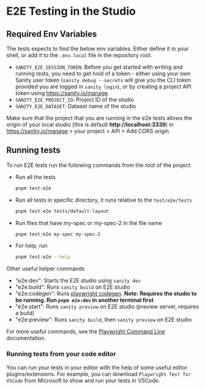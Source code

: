 # E2E Testing in the Studio

## Required Env Variables

The tests expects to find the below env variables. Either define it in your shell, or add it to the `.env.local` file in the repository root.

- `SANITY_E2E_SESSION_TOKEN`: Before you get started with writing and running tests, you need to get hold of a token - either using your own Sanity user token (`sanity debug --secrets` will give you the CLI token provided you are logged in `sanity login`), or by creating a project API token using https://sanity.io/manage.
- `SANITY_E2E_PROJECT_ID`: Project ID of the studio
- `SANITY_E2E_DATASET`: Dataset name of the studio

Make sure that the project that you are running in the e2e tests allows the origin of your local studio (this is default __http://localhost:3339__) in https://sanity.io/manage > your project > API > Add CORS origin

## Running tests

To run E2E tests run the following commands from the root of the project

- Run all the tests

  ```sh
  pnpm test:e2e
  ```

- Run all tests in specific directory, it runs relative to the `test/e2e/tests`

  ```sh
  pnpm test:e2e tests/default-layout
  ```

- Run files that have my-spec or my-spec-2 in the file name

  ```sh
  pnpm test:e2e my-spec my-spec-2
  ```

- For help, run
  ```sh
  pnpm test:e2e --help
  ```

Other useful helper commands

- "e2e:dev": Starts the E2E studio using `sanity dev`
- "e2e:build": Runs `sanity build` on E2E studio
- "e2e:codegen": Runs [playwright codegen](https://playwright.dev/docs/codegen). **Note: Requires the studio to be running. Run `pnpm e2e:dev` in another terminal first**
- "e2e:start": Runs `sanity preview` on E2E studio (preview server, requires a build)
- "e2e:preview": Runs `sanity build`, then `sanity preview` on E2E studio

For more useful commands, see the [Playwright Command Line](https://playwright.dev/docs/test-cli) documentation.

### Running tests from your code editor

You can run your tests in your editor with the help of some useful editor plugins/extensions. For example, you can download `Playwright Test for VSCode` from Microsoft to show and run your tests in VSCode.
